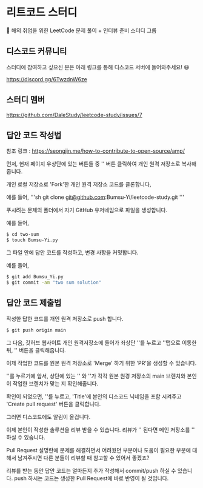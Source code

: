 # 리트코드 스터디

🛫 해외 취업을 위한 LeetCode 문제 풀이 + 인터뷰 준비 스터디 그룹

## 디스코드 커뮤니티

스터디에 참여하고 싶으신 분은 아래 링크를 통해 디스코드 서버에 들어와주세요! 😃

https://discord.gg/6TwzdnW6ze

## 스터디 멤버

https://github.com/DaleStudy/leetcode-study/issues/7

## 답안 코드 작성법
참조 링크 :
https://seongjin.me/how-to-contribute-to-open-source/amp/


먼저, 현재 페이지 우상단에 있는 버튼들 중 '<Fork>' 버튼 클릭하여 개인 원격 저장소로 복사해줍니다.

개인 로컬 저장소로 'Fork'한 개인 원격 저장소 코드를 클론합니다, 

예를 들어,
'''sh
    git clone git@github.com:Bumsu-Yi/leetcode-study.git
'''

푸시려는 문제의 폴더에서 자기 GitHub 유저네임으로 파일을 생성합니다.

예를 들어,

```sh
$ cd two-sum
$ touch Bumsu-Yi.py
```

그 파일 안에 답안 코드를 작성하고, 변경 사항을 커밋합니다.

예를 들어,

```sh
$ git add Bumsu_Yi.py
$ git commit -am "two sum solution"
```

## 답안 코드 제출법

작성한 답한 코드를 개인 원격 저장소로 push 합니다.

```sh
$ git push origin main
```

그 다음, 깃허브 웹사이트 개인 원격저장소에 들어가 좌상단 '<Pull request>'를 누르고 '<Pull request>'탭으로 이동한 뒤, '<New pull request>' 버튼을 클릭해줍니다.

이제 작업한 코드를 원본 원격 저장소로 'Merge' 하기 위한 'PR'을 생성할 수 있습니다. 

'<Create pull request>'를 누르기에 앞서, 상단에 있는 '<base repository>' 와 '<head repositry>'가 각각 원본 원경 저장소의 main 브렌치와 본인이 작업한 브렌치가 맞는 지 확인해줍니다.

확인이 되었으면, '<Create pull request>'를 누르고, 'Title'에 본인의 디스코드 닉네임을 포함 시켜주고 'Create pull request' 버튼을 클릭합니다.

그러면 디스코드에도 알림이 올겁니다.

이제 본인이 작성한 솔루션을 리뷰 받을 수 있습니다. 리뷰가 '<approved>' 된다면 메인 저장소를 '<Merge>' 하실 수 있습니다.

Pull Request 설명란에 문제를 해결하면서 어려웠던 부분이나 도움이 필요한 부분에 대해서 남겨주시면 다른 분들이 리뷰할 때 참고할 수 있어서 좋겠죠?

리뷰를 받는 동안 답안 코드는 얼마든지 추가 작성해서 commit/push 하실 수 있습니다.
push 하시는 코드는 생성한 Pull Request에 바로 반영이 될 것입니다.
